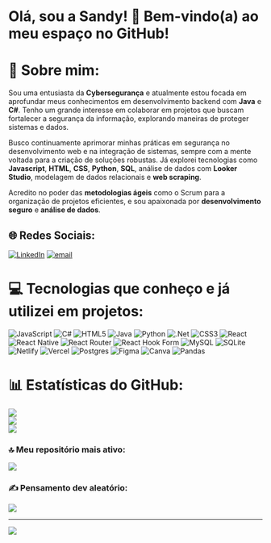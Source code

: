 

# Olá, sou a Sandy! 👋 Bem-vindo(a) ao meu espaço no GitHub!
# 💫 Sobre mim:
Sou uma entusiasta da **Cybersegurança** e atualmente estou focada em aprofundar meus conhecimentos em desenvolvimento backend com **Java** e **C#**. Tenho um grande interesse em colaborar em projetos que buscam fortalecer a segurança da informação, explorando maneiras de proteger sistemas e dados.

Busco continuamente aprimorar minhas práticas em segurança no desenvolvimento web e na integração de sistemas, sempre com a mente voltada para a criação de soluções robustas. Já explorei tecnologias como **Javascript**, **HTML**, **CSS**, **Python**, **SQL**, análise de dados com **Looker Studio**, modelagem de dados relacionais e **web scraping**.

Acredito no poder das **metodologias ágeis** como o Scrum para a organização de projetos eficientes, e sou apaixonada por **desenvolvimento seguro** e **análise de dados**.


## 🌐 Redes Sociais:
[![LinkedIn](https://img.shields.io/badge/LinkedIn-%230077B5.svg?logo=linkedin&logoColor=white)](https://linkedin.com/in/sandy-p-sousa) [![email](https://img.shields.io/badge/Email-D14836?logo=gmail&logoColor=white)](mailto:sandypdesousa@gmail.com) 

# 💻 Tecnologias que conheço e já utilizei em projetos:
![JavaScript](https://img.shields.io/badge/javascript-%23323330.svg?style=for-the-badge&logo=javascript&logoColor=%23F7DF1E) ![C#](https://img.shields.io/badge/c%23-%23239120.svg?style=for-the-badge&logo=csharp&logoColor=white) ![HTML5](https://img.shields.io/badge/html5-%23E34F26.svg?style=for-the-badge&logo=html5&logoColor=white) ![Java](https://img.shields.io/badge/java-%23ED8B00.svg?style=for-the-badge&logo=openjdk&logoColor=white) ![Python](https://img.shields.io/badge/python-3670A0?style=for-the-badge&logo=python&logoColor=ffdd54) ![.Net](https://img.shields.io/badge/.NET-5C2D91?style=for-the-badge&logo=.net&logoColor=white) ![CSS3](https://img.shields.io/badge/css3-%231572B6.svg?style=for-the-badge&logo=css3&logoColor=white) ![React](https://img.shields.io/badge/react-%2320232a.svg?style=for-the-badge&logo=react&logoColor=%2361DAFB) ![React Native](https://img.shields.io/badge/react_native-%2320232a.svg?style=for-the-badge&logo=react&logoColor=%2361DAFB) ![React Router](https://img.shields.io/badge/React_Router-CA4245?style=for-the-badge&logo=react-router&logoColor=white) ![React Hook Form](https://img.shields.io/badge/React%20Hook%20Form-%23EC5990.svg?style=for-the-badge&logo=reacthookform&logoColor=white) ![MySQL](https://img.shields.io/badge/mysql-4479A1.svg?style=for-the-badge&logo=mysql&logoColor=white) ![SQLite](https://img.shields.io/badge/sqlite-%2307405e.svg?style=for-the-badge&logo=sqlite&logoColor=white) ![Netlify](https://img.shields.io/badge/netlify-%23000000.svg?style=for-the-badge&logo=netlify&logoColor=#00C7B7) ![Vercel](https://img.shields.io/badge/vercel-%23000000.svg?style=for-the-badge&logo=vercel&logoColor=white) ![Postgres](https://img.shields.io/badge/postgres-%23316192.svg?style=for-the-badge&logo=postgresql&logoColor=white) ![Figma](https://img.shields.io/badge/figma-%23F24E1E.svg?style=for-the-badge&logo=figma&logoColor=white) ![Canva](https://img.shields.io/badge/Canva-%2300C4CC.svg?style=for-the-badge&logo=Canva&logoColor=white) ![Pandas](https://img.shields.io/badge/pandas-%23150458.svg?style=for-the-badge&logo=pandas&logoColor=white)
# 📊 Estatísticas do GitHub:
![](https://github-readme-stats.vercel.app/api?username=sandypsousa&theme=dark&hide_border=false&include_all_commits=true&count_private=true)<br/>
![](https://nirzak-streak-stats.vercel.app/?user=sandypsousa&theme=dark&hide_border=false)<br/>
![](https://github-readme-stats.vercel.app/api/top-langs/?username=sandypsousa&theme=dark&hide_border=false&include_all_commits=true&count_private=true&layout=compact)

### 🔝 Meu repositório mais ativo:
![](https://github-contributor-stats.vercel.app/api?username=sandypsousa&limit=5&theme=catppuccin_mocha&combine_all_yearly_contributions=true)





### ✍️ Pensamento dev aleatório:
![](https://quotes-github-readme.vercel.app/api?type=vetical&theme=tokyonight)



---
[![](https://visitcount.itsvg.in/api?id=sandypsousa&icon=0&color=10)](https://visitcount.itsvg.in)




